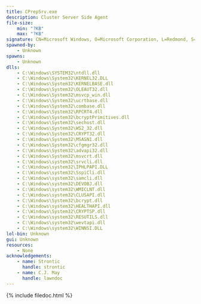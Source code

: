```yaml
---
title: CPrepSrv.exe
description: Cluster Server Side Agent
file-size:
    min: "?KB"
    max: "?KB"
signature: CN=Microsoft Windows, O=Microsoft Corporation, L=Redmond, S=Washington, C=US
spawned-by:
    - Unknown
spawns:
    - Unknown
dlls:
    - C:\Windows\SYSTEM32\ntdll.dll
    - C:\Windows\System32\KERNEL32.DLL
    - C:\Windows\System32\KERNELBASE.dll
    - C:\Windows\System32\OLEAUT32.dll
    - C:\Windows\System32\msvcp_win.dll
    - C:\Windows\System32\ucrtbase.dll
    - C:\Windows\System32\combase.dll
    - C:\Windows\System32\RPCRT4.dll
    - C:\Windows\System32\bcryptPrimitives.dll
    - C:\Windows\System32\sechost.dll
    - C:\Windows\System32\WS2_32.dll
    - C:\Windows\System32\CRYPT32.dll
    - C:\Windows\System32\MSASN1.dll
    - C:\Windows\System32\cfgmgr32.dll
    - C:\Windows\System32\advapi32.dll
    - C:\Windows\System32\msvcrt.dll
    - C:\Windows\system32\srvcli.dll
    - C:\Windows\system32\IPHLPAPI.DLL
    - C:\Windows\system32\SspiCli.dll
    - C:\Windows\system32\samcli.dll
    - C:\Windows\system32\DEVOBJ.dll
    - C:\Windows\system32\WMICLNT.dll
    - C:\Windows\system32\CLUSAPI.dll
    - C:\Windows\System32\bcrypt.dll
    - C:\Windows\system32\HEALTHAPI.dll
    - C:\Windows\System32\CRYPTSP.dll
    - C:\Windows\system32\RESUTILS.dll
    - C:\Windows\system32\wevtapi.dll
    - C:\Windows\system32\WINNSI.DLL
lol-bin: Unknown
gui: Unknown
resources:
    - None
acknowledgements:
    - name: Strontic
      handle: strontic
    - name: C.J. May
      handle: lawndoc
---
```


{% include filedoc.html %}
